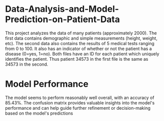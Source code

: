 # Data-Analysis-and-Model-Prediction-on-Patient-Data
This project analyzes the data of many patients (approximately 2000). The first data contains
demographic and simple measurements (height, weight, etc). The second data also contains
the results of 5 medical tests ranging from 0 to 100. It also has an indicator of
whether or not the patient has a disease (0=yes, 1=no). Both files have an ID for each patient which uniquely identifies the patient. Thus patient 34573 in the
first file is the same as 34573 in the second.

# Model Performance
The model seems to perform reasonably well overall, with an accuracy of 85.43%. The confusion
matrix provides valuable insights into the model's performance and can help guide further
refinement or decision-making based on the model's predictions
